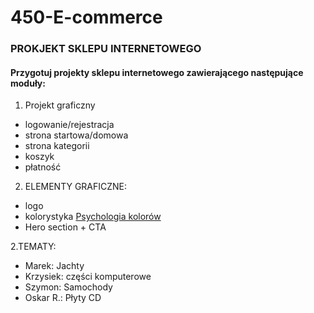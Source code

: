 # 450-E-commerce

### PROKJEKT SKLEPU INTERNETOWEGO

#### Przygotuj projekty sklepu internetowego zawierającego następujące moduły:

1. Projekt graficzny
   
- logowanie/rejestracja
- strona startowa/domowa
- strona kategorii
- koszyk
- płatność

2. ELEMENTY GRAFICZNE:
- logo
- kolorystyka [Psychologia kolorów](https://fdc.org.pl/ciekawostki/psychologia-kolorow/#:~:text=W%20tym%20artykule%20zg%C5%82%C4%99bimy%20tajemnice%20psychologii%20kolor%C3%B3w%2C%20odkrywaj%C4%85c,sposoby%20na%20wykorzystanie%20ich%20mocy%20w%20codziennym%20%C5%BCyciu.)
- Hero section + CTA

2.TEMATY:

- Marek: Jachty
- Krzysiek: części komputerowe
- Szymon: Samochody
- Oskar R.: Płyty CD
